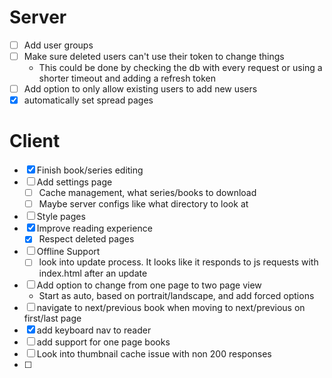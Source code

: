 # Server

- [ ] Add user groups
- [ ] Make sure deleted users can't use their token to change things
  - This could be done by checking the db with every request or using a shorter
    timeout and adding a refresh token
- [ ] Add option to only allow existing users to add new users
- [x] automatically set spread pages

# Client

- [x] Finish book/series editing
- [ ] Add settings page
  - [ ] Cache management, what series/books to download
  - [ ] Maybe server configs like what directory to look at
- [ ] Style pages
- [x] Improve reading experience
  - [x] Respect deleted pages
- [ ] Offline Support
  - [ ] look into update process. It looks like it responds to js requests with
        index.html after an update
- [ ] Add option to change from one page to two page view
  - Start as auto, based on portrait/landscape, and add forced options
- [ ] navigate to next/previous book when moving to next/previous on first/last
      page
- [x] add keyboard nav to reader
- [ ] add support for one page books
- [ ] Look into thumbnail cache issue with non 200 responses
- [ ]
